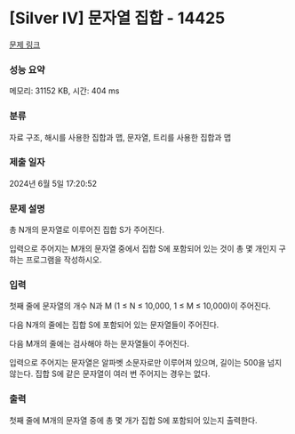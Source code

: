 # [Silver IV] 문자열 집합 - 14425 

[문제 링크](https://www.acmicpc.net/problem/14425) 

### 성능 요약

메모리: 31152 KB, 시간: 404 ms

### 분류

자료 구조, 해시를 사용한 집합과 맵, 문자열, 트리를 사용한 집합과 맵

### 제출 일자

2024년 6월 5일 17:20:52

### 문제 설명

<p>총 N개의 문자열로 이루어진 집합 S가 주어진다.</p>

<p>입력으로 주어지는 M개의 문자열 중에서 집합 S에 포함되어 있는 것이 총 몇 개인지 구하는 프로그램을 작성하시오.</p>

### 입력 

 <p>첫째 줄에 문자열의 개수 N과 M (1 ≤ N ≤ 10,000, 1 ≤ M ≤ 10,000)이 주어진다. </p>

<p>다음 N개의 줄에는 집합 S에 포함되어 있는 문자열들이 주어진다.</p>

<p>다음 M개의 줄에는 검사해야 하는 문자열들이 주어진다.</p>

<p>입력으로 주어지는 문자열은 알파벳 소문자로만 이루어져 있으며, 길이는 500을 넘지 않는다. 집합 S에 같은 문자열이 여러 번 주어지는 경우는 없다.</p>

### 출력 

 <p>첫째 줄에 M개의 문자열 중에 총 몇 개가 집합 S에 포함되어 있는지 출력한다.</p>

